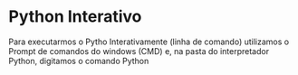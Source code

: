 # Python Interativo

Para executarmos o Pytho Interativamente (linha de comando) utilizamos o Prompt de comandos do windows (CMD) e, na pasta do interpretador Python, digitamos o comando Python
